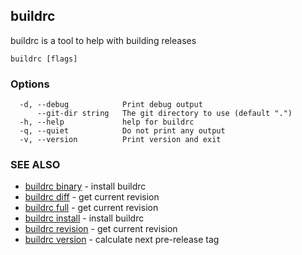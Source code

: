 ## buildrc

buildrc is a tool to help with building releases

```
buildrc [flags]
```

### Options

```
  -d, --debug            Print debug output
      --git-dir string   The git directory to use (default ".")
  -h, --help             help for buildrc
  -q, --quiet            Do not print any output
  -v, --version          Print version and exit
```

### SEE ALSO

* [buildrc binary](buildrc_binary.md)	 - install buildrc
* [buildrc diff](buildrc_diff.md)	 - get current revision
* [buildrc full](buildrc_full.md)	 - get current revision
* [buildrc install](buildrc_install.md)	 - install buildrc
* [buildrc revision](buildrc_revision.md)	 - get current revision
* [buildrc version](buildrc_version.md)	 - calculate next pre-release tag

